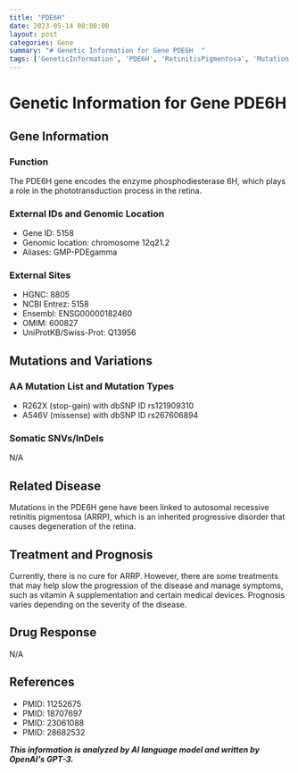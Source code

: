 ```yaml
---
title: "PDE6H"
date: 2023-05-14 00:00:00
layout: post
categories: Gene
summary: "# Genetic Information for Gene PDE6H  "
tags: ['GeneticInformation', 'PDE6H', 'RetinitisPigmentosa', 'Mutation', 'GenomicLocation', 'Treatment', 'Prognosis', 'References']
---
```


# Genetic Information for Gene PDE6H  

## Gene Information  
### Function  
The PDE6H gene encodes the enzyme phosphodiesterase 6H, which plays a role in the phototransduction process in the retina.  

### External IDs and Genomic Location  
- Gene ID: 5158  
- Genomic location: chromosome 12q21.2  
- Aliases: GMP-PDEgamma  

### External Sites  
- HGNC: 8805  
- NCBI Entrez: 5158  
- Ensembl: ENSG00000182460  
- OMIM: 600827  
- UniProtKB/Swiss-Prot: Q13956  

## Mutations and Variations  
### AA Mutation List and Mutation Types  
- R262X (stop-gain) with dbSNP ID rs121909310  
- A546V (missense) with dbSNP ID rs267606894  

### Somatic SNVs/InDels  
N/A  

## Related Disease  
Mutations in the PDE6H gene have been linked to autosomal recessive retinitis pigmentosa (ARRP), which is an inherited progressive disorder that causes degeneration of the retina.  

## Treatment and Prognosis  
Currently, there is no cure for ARRP. However, there are some treatments that may help slow the progression of the disease and manage symptoms, such as vitamin A supplementation and certain medical devices. Prognosis varies depending on the severity of the disease.  

## Drug Response  
N/A  

## References  
- PMID: 11252675  
- PMID: 18707697  
- PMID: 23061088  
- PMID: 28682532

**_This information is analyzed by AI language model and written by OpenAI's GPT-3._**